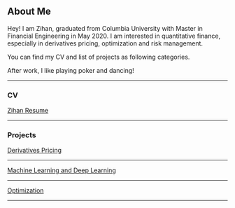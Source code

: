 ## About Me

Hey! I am Zihan, graduated from Columbia University with Master in Financial Engineering in May 2020. I am interested in quantitative finance, especially in derivatives pricing, optimization and risk management. 

You can find my CV and list of projects as following categories.

After work, I like playing poker and dancing!

---

### CV

[Zihan Resume](/pdf/MSFE_2020_5_Wang_zw2517_Resume.pdf)

---

### Projects

[Derivatives Pricing](https://github.com/zihan23/Derivatives_Pricing)



---
[Machine Learning and Deep Learning](https://github.com/zihan23/Machine_Deep_Learning)


---
[Optimization](https://github.com/zihan23/Optimization)


---
